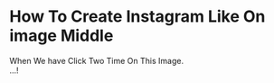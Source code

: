 # How To Create Instagram Like On image Middle

When We have Click Two Time On This Image.
<br>
...!
